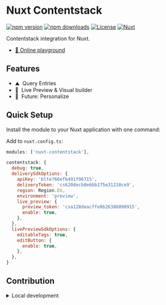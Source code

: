 # Nuxt Contentstack

[![npm version][npm-version-src]][npm-version-href]
[![npm downloads][npm-downloads-src]][npm-downloads-href]
[![License][license-src]][license-href]
[![Nuxt][nuxt-src]][nuxt-href]

Contentstack integration for Nuxt.

<!-- - [✨ &nbsp;Release Notes](/CHANGELOG.md) -->
- [🏀 Online playground](https://stackblitz.com/github/timbenniks/nuxt-contentstack?file=playground%2Fapp.vue)
<!-- - [📖 &nbsp;Documentation](https://example.com) -->

## Features

<!-- Highlight some of the features your module provide here -->
- ⛰ &nbsp;Query Entries
- 🚠 &nbsp;Live Preview & Visual builder
- 🌲 &nbsp;Future: Personalize

## Quick Setup

Install the module to your Nuxt application with one command:

<!-- ```bash
npx nuxi module add nuxt-contentstack
``` -->

Add to `nuxt.config.ts`:

```js
modules: ['nuxt-contentstack'],

contentstack: {
  debug: true,
  deliverySdkOptions: {
    apiKey: 'blte766efb491f96715',
    deliveryToken: 'cs620decb0e6bb175e31210ce9',
    region: Region.EU,
    environment: 'preview',
    live_preview: {
      preview_token: 'csa128deacffe0b26386090915',
      enable: true,
    },
  },
  livePreviewSdkOptions: {
    editableTags: true,
    editButton: {
      enable: true,
    },
  },
}
```

## Contribution

<details>
  <summary>Local development</summary>
  
  ```bash
  # Install dependencies
  npm install
  
  # Generate type stubs
  npm run dev:prepare
  
  # Develop with the playground
  npm run dev
  
  # Build the playground
  npm run dev:build
  
  # Run ESLint
  npm run lint
  
  # Run Vitest
  npm run test
  npm run test:watch
  
  # Release new version
  npm run release
  ```

</details>


<!-- Badges -->
[npm-version-src]: https://img.shields.io/npm/v/nuxt-contentstack/latest.svg?style=flat&colorA=020420&colorB=00DC82
[npm-version-href]: https://npmjs.com/package/nuxt-contentstack

[npm-downloads-src]: https://img.shields.io/npm/dm/nuxt-contentstack.svg?style=flat&colorA=020420&colorB=00DC82
[npm-downloads-href]: https://npmjs.com/package/nuxt-contentstack

[license-src]: https://img.shields.io/npm/l/nuxt-contentstack.svg?style=flat&colorA=020420&colorB=00DC82
[license-href]: https://npmjs.com/package/nuxt-contentstack

[nuxt-src]: https://img.shields.io/badge/Nuxt-020420?logo=nuxt.js
[nuxt-href]: https://nuxt.com
